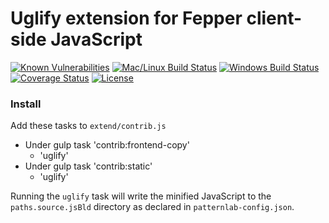 # Uglify extension for Fepper client-side JavaScript

[![Known Vulnerabilities][snyk-image]][snyk-url]
[![Mac/Linux Build Status][travis-image]][travis-url]
[![Windows Build Status][appveyor-image]][appveyor-url]
[![Coverage Status][coveralls-image]][coveralls-url]
[![License][license-image]][license-url]

### Install

Add these tasks to `extend/contrib.js`

* Under gulp task 'contrib:frontend-copy'
  * 'uglify'
* Under gulp task 'contrib:static'
  * 'uglify'

Running the `uglify` task will write the minified JavaScript to the 
`paths.source.jsBld` directory as declared in `patternlab-config.json`.

[snyk-image]: https://snyk.io/test/github/electric-eloquence/fp-uglify/master/badge.svg
[snyk-url]: https://snyk.io/test/github/electric-eloquence/fp-uglify/master

[travis-image]: https://img.shields.io/travis/electric-eloquence/fp-uglify.svg?label=mac%20%26%20linux
[travis-url]: https://travis-ci.org/electric-eloquence/fp-uglify

[appveyor-image]: https://img.shields.io/appveyor/ci/e2tha-e/fp-uglify.svg?label=windows
[appveyor-url]: https://ci.appveyor.com/project/e2tha-e/fp-uglify

[coveralls-image]: https://img.shields.io/coveralls/electric-eloquence/fp-uglify/master.svg
[coveralls-url]: https://coveralls.io/r/electric-eloquence/fp-uglify

[license-image]: https://img.shields.io/github/license/electric-eloquence/fp-uglify.svg
[license-url]: https://raw.githubusercontent.com/electric-eloquence/fp-uglify/master/LICENSE
